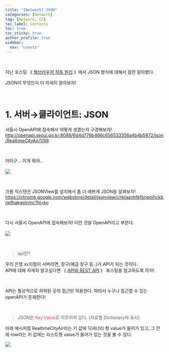 ```yaml
---
title: "[Network] JSON"
categories: [Network]
tag: [Network, CS]
toc_label: Contents
toc: true
toc_sticky: true
author_profile: true
sidebar:
  nav: "counts"
---
```


<br>

지난 포스팅 《 [웹브라우저 작동 원리](https://velog.io/@sieunpark/Network-%EC%9B%B9%EB%B8%8C%EB%9D%BC%EC%9A%B0%EC%A0%80-%EC%9E%91%EB%8F%99-%EC%9B%90%EB%A6%AC) 》에서 JSON 형식에 대해서 잠깐 알아봤다.

JSON이 무엇인지 더 자세히 알아보자!

<br>

# 1. 서버→클라이언트: JSON

서울시 OpenAPI에 접속해서 어떻게 생겼는지 구경해보자!
http://openapi.seoul.go.kr:8088/6d4d776b466c656533356a4b4b5872/json/RealtimeCityAir/1/99

<br>

어이구 .. 이게 뭐야..<br><br>
![](https://velog.velcdn.com/images/sieunpark/post/a01126d6-c1fc-4335-904b-25b6e9516c4b/image.png)

<br>

크롬 익스텐션 JSONView를 설치해서 좀 더 예쁘게 JSON을 살펴보자!
https://chrome.google.com/webstore/detail/jsonview/chklaanhfefbnpoihckbnefhakgolnmc?hl=ko

<br>

다시 서울시 OpenAPI에 접속해보자! 이런 것을 OpenAPI라고 부른다.<br><br>
![](https://velog.velcdn.com/images/sieunpark/post/5e14b36b-375e-4027-8456-501ada328fa5/image.png)

<br>

> api란?

우리 은행 xx지점이 서버라면, 창구(예금 창구 등..)가 API가 되는 것이다.<br>
API에 대해 자세히 알고싶다면 《 [API와 REST API](https://velog.io/@sieunpark/OS-API%EC%99%80-REST-API) 》 포스팅을 참고하도록 하자!

<br>

API는 통상적으로 허락된 곳의 접근만 허용한다.
따라서 누구나 접근할 수 있는 openAPI가 존재한다!

<br>

> JSON은 <span style="color:indianred">Key:Value</span>로 이루어져 있다. (자료형 Dictionary와 유사)

아래 예시처럼 RealtimeCityAir라는 키 값에 딕셔너리 형 value가 들어가 있고,
그 안에 row라는 키 값에는 리스트형 value가 들어가 있는 것을 볼 수 있다.

![](https://velog.velcdn.com/images/sieunpark/post/ad0474ed-9362-42b2-abac-8bed484f6918/image.png)
